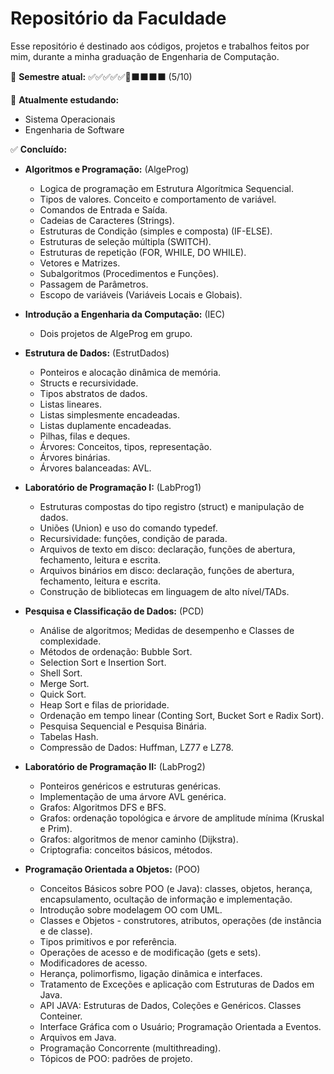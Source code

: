 # Repositório da Faculdade
 Esse repositório é destinado aos códigos, projetos e trabalhos feitos por mim, durante a minha graduação de Engenharia de Computação.

 📅 **Semestre atual:** ✅✅✅✅✅🔄⬛⬛⬛⬛ (5/10)

 🔄 **Atualmente estudando:**
* Sistema Operacionais
* Engenharia de Software
   
 ✅ **Concluído:**
* **Algoritmos e Programação:** (AlgeProg)
  * Logica de programação em Estrutura Algorítmica Sequencial.
  * Tipos de valores. Conceito e comportamento de variável.
  * Comandos de Entrada e Saída.
  * Cadeias de Caracteres (Strings).
  * Estruturas de Condição (simples e composta) (IF-ELSE).
  * Estruturas de seleção múltipla (SWITCH).
  * Estruturas de repetição (FOR, WHILE, DO WHILE).
  * Vetores e Matrizes.
  * Subalgoritmos (Procedimentos e Funções).
  * Passagem de Parâmetros.
  * Escopo de variáveis (Variáveis Locais e Globais).

* **Introdução a Engenharia da Computação:** (IEC)
  * Dois projetos de AlgeProg em grupo.

* **Estrutura de Dados:** (EstrutDados)
  * Ponteiros e alocação dinâmica de memória.
  * Structs e recursividade.
  * Tipos abstratos de dados.
  * Listas lineares.
  * Listas simplesmente encadeadas.
  * Listas duplamente encadeadas.
  * Pilhas, filas e deques.
  * Árvores: Conceitos, tipos, representação.
  * Árvores binárias.
  * Árvores balanceadas: AVL.

* **Laboratório de Programação I:** (LabProg1)
  * Estruturas compostas do tipo registro (struct) e manipulação de dados.
  * Uniões (Union) e uso do comando typedef.
  * Recursividade: funções, condição de parada.
  * Arquivos de texto em disco: declaração, funções de abertura, fechamento, leitura e escrita.
  * Arquivos binários em disco: declaração, funções de abertura, fechamento, leitura e escrita.
  * Construção de bibliotecas em linguagem de alto nível/TADs.
  
* **Pesquisa e Classificação de Dados:** (PCD)
  * Análise de algoritmos; Medidas de desempenho e Classes de complexidade.
  * Métodos de ordenação: Bubble Sort.
  * Selection Sort e Insertion Sort.
  * Shell Sort.
  * Merge Sort.
  * Quick Sort.
  * Heap Sort e filas de prioridade.
  * Ordenação em tempo linear (Conting Sort, Bucket Sort e Radix Sort).
  * Pesquisa Sequencial e Pesquisa Binária.
  * Tabelas Hash.
  * Compressão de Dados: Huffman, LZ77 e LZ78.
  
  
* **Laboratório de Programação II:** (LabProg2)
  * Ponteiros genéricos e estruturas genéricas.
  * Implementação de uma árvore AVL genérica.
  * Grafos: Algoritmos DFS e BFS.
  * Grafos: ordenação topológica e árvore de amplitude mínima (Kruskal e Prim).
  * Grafos: algoritmos de menor caminho (Dijkstra).
  * Criptografia: conceitos básicos, métodos.

* **Programação Orientada a Objetos:** (POO)
  * Conceitos Básicos sobre POO (e Java): classes, objetos, herança, encapsulamento, ocultação de informação e implementação.
  * Introdução sobre modelagem OO com UML.
  * Classes e Objetos - construtores, atributos, operações (de instância e de classe). 
  * Tipos primitivos e por referência.
  * Operações de acesso e de modificação (gets e sets). 
  * Modificadores de acesso.
  * Herança, polimorfismo, ligação dinâmica e interfaces.
  * Tratamento de Exceções e aplicação com Estruturas de Dados em Java.
  * API JAVA: Estruturas de Dados, Coleções e Genéricos. Classes Conteiner.
  * Interface Gráfica com o Usuário; Programação Orientada a Eventos.
  * Arquivos em Java.
  * Programação Concorrente (multithreading).
  * Tópicos de POO: padrões de projeto.
  
